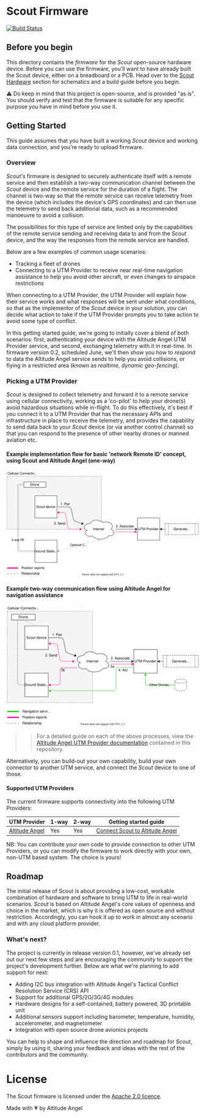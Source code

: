 # Scout Firmware

[![Build Status](https://dev.azure.com/altangel/Altitude%20Angel/_apis/build/status/AA.Scout?branchName=master)](https://dev.azure.com/altangel/Altitude%20Angel/_build/latest?definitionId=261&branchName=master)

## Before you begin

This directory contains the _firmware_ for the _Scout_ open-source hardware device. Before you can use the firmware, you'll want to have already built the Scout device, either on a breadboard or a PCB. Head over to the [Scout Hardware](../hardware/README.md) section for schematics and a build guide before you begin.

:warning: Do keep in mind that this project is open-source, and is provided "as is". You should verify and test that the firmware is suitable for any specific purpose you have in mind before you use it.

## Getting Started

This guide assumes that you have built a working _Scout_ device and working data connection, and you're ready to upload firmware.

### Overview

_Scout's_ firmware is designed to securely authenticate itself with a remote service and then establish a two-way communication channel between the _Scout_ device and the remote service for the duration of a flight. The channel is two-way so that the remote service can receive telemetry from the device (which includes the device's GPS coordinates) and can then use the telemetry to send back additional data, such as a recommended manoeuvre to avoid a collision.

The possibilities for this type of service are limited only by the capabilities of the remote service sending and receiving data to and from the _Scout_ device, and the way the responses from the remote service are handled.

Below are a few examples of common usage scenarios:

* Tracking a fleet of drones
* Connecting to a UTM Provider to receive near real-time navigation assistance to help you avoid other aircraft, or even changes to airspace restrictions

When connecting to a UTM Provider, the UTM Provider will explain how their service works and what responses will be sent under what conditions, so that as the implementor of the _Scout_ device in your solution, _you_ can decide what action to take if the UTM Provider prompts you to take action to avoid some type of conflict.

In this getting started guide, we're going to initially cover a blend of both scenarios: first, authenticating your device with the Altitude Angel UTM Provider service, and second, exchanging telemetry with it in real-time. In firmware version 0.2, scheduled June, we'll then show you how to _respond_ to data the Altitude Angel service sends to help you avoid collisions, or flying in a restricted area (known as _realtime, dynamic geo-fencing_).

### Picking a UTM Provider

_Scout_ is designed to collect telemetry and forward it to a remote service using cellular connectivity, working as a 'co-pilot' to help your drone(s) avoid hazardous situations while in-flight. To do this effectively, it's best if you connect it to a UTM Provider that has the necessary APIs and infrastructure in place to receive the telemetry, and provides the capability to send data back to your _Scout_ device (or via another control channel) so that you can respond to the presence of other nearby drones or manned aviation etc.

#### Example implementation flow for basic 'network Remote ID' concept, using Scout and Altitude Angel (one-way)

![Basic implementation showing use of Scout and Altitude Angel to satisfy network Remote ID concept](doc/ScoutSimpleRemoteIDFlow.svg)

#### Example two-way communication flow using Altitude Angel for navigation assistance

![Basic implementation showing use of Scout and Altitude Angel to satisfy network Remote ID concept](doc/ScoutAdvancedScenario.svg)

>> For a detailed guide on each of the above processes, view the [Altitude Angel UTM Provider documentation](doc/AltitudeAngel.md) contained in this repository.

Alternatively, you can build-out your own capability, build your own connector to another UTM service, and connect the _Scout_ device to one of those.

#### Supported UTM Providers

The current firmware supports connectivity into the following UTM Providers:

| UTM Provider                                           | 1-way | 2-way | Getting started guide                                      |
| ------------------------------------------------------ | ----- | ----- | ---------------------------------------------------------- |
| [Altitude Angel](https://developers.altitudeangel.com) | Yes   | Yes   | [Connect Scout to Altitude Angel](doc/AltitudeAngel.md) |

NB: You can contribute your own code to provide connection to other UTM Providers, or you can modify the firmware to work directly with your own, non-UTM based system. The choice is yours!

## Roadmap

The initial release of Scout is about providing a low-cost, workable combination of hardware and software to bring UTM to life in real-world scenarios. _Scout_ is based on Altitude Angel's core values of openness and choice in the market, which is why it is offered as open source and without restriction. Accordingly, you can hook it up to work in almost any scenario and with any cloud platform provider.

### What's next?

The project is currently in release version 0.1, however, we've already set out our next few steps and are encouraging the community to support the project's development further. Below are what we're planning to add support for next:

* Adding I2C bus integration with Altitude Angel's Tactical Conflict Resolution Service (CRS) API
* Support for additional GPS/2G/3G/4G modules
* Hardware designs for a self-contained, battery powered, 3D printable unit
* Additional sensors support including barometer, temperature, humidity, accelerometer, and magnetometer
* Integration with open source drone avionics projects

You can help to shape and influence the direction and roadmap for _Scout_, simply by using it, sharing your feedback and ideas with the rest of the contributors and the community.

# License

The Scout firmware is licensed under the [Apache 2.0 licence](https://choosealicense.com/licenses/apache-2.0/#). 

Made with 💗 by Altitude Angel
